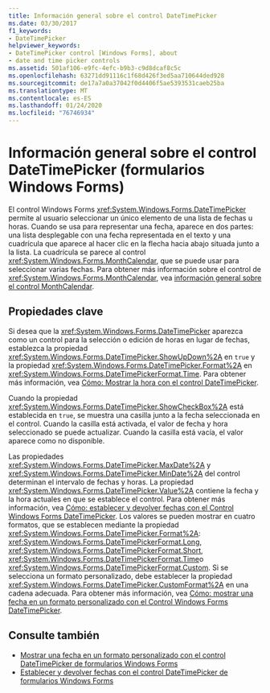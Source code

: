 ```yaml
---
title: Información general sobre el control DateTimePicker
ms.date: 03/30/2017
f1_keywords:
- DateTimePicker
helpviewer_keywords:
- DateTimePicker control [Windows Forms], about
- date and time picker controls
ms.assetid: 501af106-e9fc-4efc-b9b3-c9d8dcaf8c5c
ms.openlocfilehash: 63271dd91116c1f68d426f3ed5aa710644ded928
ms.sourcegitcommit: de17a7a0a37042f0d4406f5ae5393531caeb25ba
ms.translationtype: MT
ms.contentlocale: es-ES
ms.lasthandoff: 01/24/2020
ms.locfileid: "76746934"
---
```

# <a name="datetimepicker-control-overview-windows-forms"></a>Información general sobre el control DateTimePicker (formularios Windows Forms)
El control Windows Forms <xref:System.Windows.Forms.DateTimePicker> permite al usuario seleccionar un único elemento de una lista de fechas u horas. Cuando se usa para representar una fecha, aparece en dos partes: una lista desplegable con una fecha representada en el texto y una cuadrícula que aparece al hacer clic en la flecha hacia abajo situada junto a la lista. La cuadrícula se parece al control <xref:System.Windows.Forms.MonthCalendar>, que se puede usar para seleccionar varias fechas. Para obtener más información sobre el control de <xref:System.Windows.Forms.MonthCalendar>, vea [información general sobre el control MonthCalendar](monthcalendar-control-overview-windows-forms.md).  
  
## <a name="key-properties"></a>Propiedades clave  
 Si desea que la <xref:System.Windows.Forms.DateTimePicker> aparezca como un control para la selección o edición de horas en lugar de fechas, establezca la propiedad <xref:System.Windows.Forms.DateTimePicker.ShowUpDown%2A> en `true` y la propiedad <xref:System.Windows.Forms.DateTimePicker.Format%2A> en <xref:System.Windows.Forms.DateTimePickerFormat.Time>. Para obtener más información, vea [Cómo: Mostrar la hora con el control DateTimePicker](how-to-display-time-with-the-datetimepicker-control.md).  
  
 Cuando la propiedad <xref:System.Windows.Forms.DateTimePicker.ShowCheckBox%2A> está establecida en `true`, se muestra una casilla junto a la fecha seleccionada en el control. Cuando la casilla está activada, el valor de fecha y hora seleccionado se puede actualizar. Cuando la casilla está vacía, el valor aparece como no disponible.  
  
 Las propiedades <xref:System.Windows.Forms.DateTimePicker.MaxDate%2A> y <xref:System.Windows.Forms.DateTimePicker.MinDate%2A> del control determinan el intervalo de fechas y horas. La propiedad <xref:System.Windows.Forms.DateTimePicker.Value%2A> contiene la fecha y la hora actuales en que se establece el control. Para obtener más información, vea [Cómo: establecer y devolver fechas con el Control Windows Forms DateTimePicker](how-to-set-and-return-dates-with-the-windows-forms-datetimepicker-control.md). Los valores se pueden mostrar en cuatro formatos, que se establecen mediante la propiedad <xref:System.Windows.Forms.DateTimePicker.Format%2A>: <xref:System.Windows.Forms.DateTimePickerFormat.Long>, <xref:System.Windows.Forms.DateTimePickerFormat.Short>, <xref:System.Windows.Forms.DateTimePickerFormat.Time>o <xref:System.Windows.Forms.DateTimePickerFormat.Custom>. Si se selecciona un formato personalizado, debe establecer la propiedad <xref:System.Windows.Forms.DateTimePicker.CustomFormat%2A> en una cadena adecuada. Para obtener más información, vea [Cómo: mostrar una fecha en un formato personalizado con el Control Windows Forms DateTimePicker](display-a-date-in-a-custom-format-with-wf-datetimepicker-control.md).  
  
## <a name="see-also"></a>Consulte también

- [Mostrar una fecha en un formato personalizado con el control DateTimePicker de formularios Windows Forms](display-a-date-in-a-custom-format-with-wf-datetimepicker-control.md)
- [Establecer y devolver fechas con el control DateTimePicker de formularios Windows Forms](how-to-set-and-return-dates-with-the-windows-forms-datetimepicker-control.md)
